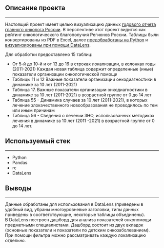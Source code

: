 ## **Описание проекта**  
_______________________________________________________________________________________________________________________________________________________________________

Настоящий проект имеет целью визуализацию данных [годового отчета главного онколога России](https://oncology-association.ru/wp-content/uploads/2022/05/sostoyanie-onkologicheskoj-pomoshhi-naseleniyu-rossii-v-2021-godu.pdf).
В перспективе этот проект видится как рейтинг онкологического благополучия Регионов России.
Таблицы были конвертированы из PDF в Excel, далее [предобработаны на Python]() и [визуализированы при помощи DataLens](https://datalens.yandex/twkmkautffa8i). 

Для обработки предоставлено 15 таблиц:

- От 5-й до 10-й и от 13 до 16 в строках локализации, в колонках годы (2011-2021) Каждая новая таблица содержит определенные (иные) показатели организации онкологической помощи  
- Таблицы 11 и 12 Важные показатели организации онкодиагностики в динамике за 10 лет (2011-2021)  
- Таблица 17. Важные показатели организации онкодиагностики в динамике за 10 лет (2011-2021) в возрастной группе от 0 до 14 лет   
- Таблица 55 - Динамика случаев за 10 лет (2011-2021), в которых лечение злокачественного новообразования не проводилось по тем или иным причинам  
- Таблица 56 - Сведения о лечении ЗНО, использованных методиках лечения в динамике за 10 лет (2011 -2021) в возрастной группе от 0 до 14 лет.  

## **Используемый стек**  
_______________________________________________________________________________________________________________________________________________________________________

- Python
- Pandas
- re
- DataLens

## **Выводы**  
_________________________________________________________________________________________________________________________________________________________________________

Данные обработаны для использования в DataLens (приведены в удобный вид, убраны многоуровневые заголовки, типы данных приведены в соответствующие, некоторые таблицы объединены).  
В DataLens построен дашборд для анализа показателей онкопомощи предметными специалистами. Дашборд состоит из двух вкладок (основные показатели и показатели по детским онкозаболеванием). При помощи фильтра можно рассматривать каждую локализацию отдельно.
